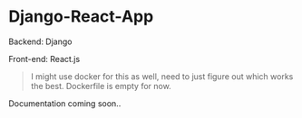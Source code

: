 # Django-React-App

Backend: Django

Front-end: React.js

> I might use docker for this as well, need to just figure out which works the best. Dockerfile is empty for now.

Documentation coming soon..

